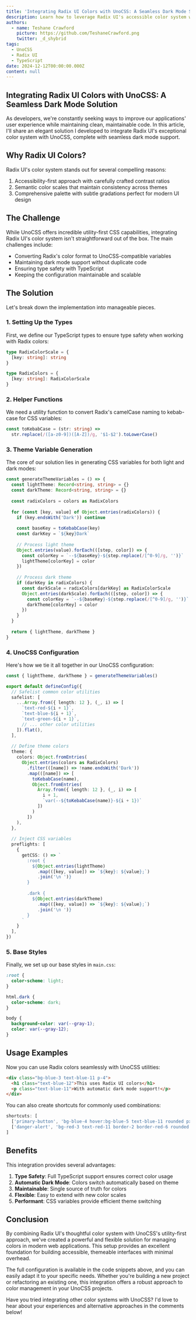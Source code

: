 ```yaml
---
title: 'Integrating Radix UI Colors with UnoCSS: A Seamless Dark Mode Solution'
description: Learn how to leverage Radix UI's accessible color system with UnoCSS for a powerful dark mode implementation
authors:
  - name: Teshane Crawford
    picture: https://github.com/TeshaneCrawford.png
    twitter: _d_shybrid
tags:
  - UnoCSS
  - Radix UI
  - TypeScript
date: 2024-12-12T00:00:00.000Z
content: null
---
```


## Integrating Radix UI Colors with UnoCSS: A Seamless Dark Mode Solution

As developers, we're constantly seeking ways to improve our applications' user experience while maintaining clean, maintainable code. In this article, I'll share an elegant solution I developed to integrate Radix UI's exceptional color system with UnoCSS, complete with seamless dark mode support.

## Why Radix UI Colors?

Radix UI's color system stands out for several compelling reasons:

1. Accessibility-first approach with carefully crafted contrast ratios
2. Semantic color scales that maintain consistency across themes
3. Comprehensive palette with subtle gradations perfect for modern UI design

## The Challenge

While UnoCSS offers incredible utility-first CSS capabilities, integrating Radix UI's color system isn't straightforward out of the box. The main challenges include:

- Converting Radix's color format to UnoCSS-compatible variables
- Maintaining dark mode support without duplicate code
- Ensuring type safety with TypeScript
- Keeping the configuration maintainable and scalable

## The Solution

Let's break down the implementation into manageable pieces.

### 1. Setting Up the Types

First, we define our TypeScript types to ensure type safety when working with Radix colors:

```typescript [uno.config.ts]
type RadixColorScale = {
  [key: string]: string
}

type RadixColors = {
  [key: string]: RadixColorScale
}
```

### 2. Helper Functions

We need a utility function to convert Radix's camelCase naming to kebab-case for CSS variables:

```typescript [uno.config.ts]
const toKebabCase = (str: string) => 
  str.replace(/([a-z0-9])([A-Z])/g, '$1-$2').toLowerCase()
```

### 3. Theme Variable Generation

The core of our solution lies in generating CSS variables for both light and dark modes:

```typescript [uno.config.ts]
const generateThemeVariables = () => {
  const lightTheme: Record<string, string> = {}
  const darkTheme: Record<string, string> = {}
  
  const radixColors = colors as RadixColors
  
  for (const [key, value] of Object.entries(radixColors)) {
    if (key.endsWith('Dark')) continue
    
    const baseKey = toKebabCase(key)
    const darkKey = `${key}Dark`
    
    // Process light theme
    Object.entries(value).forEach(([step, color]) => {
      const colorKey = `--${baseKey}-${step.replace(/[^0-9]/g, '')}`
      lightTheme[colorKey] = color
    })
    
    // Process dark theme
    if (darkKey in radixColors) {
      const darkScale = radixColors[darkKey] as RadixColorScale
      Object.entries(darkScale).forEach(([step, color]) => {
        const colorKey = `--${baseKey}-${step.replace(/[^0-9]/g, '')}`
        darkTheme[colorKey] = color
      })
    }
  }
  
  return { lightTheme, darkTheme }
}
```

### 4. UnoCSS Configuration

Here's how we tie it all together in our UnoCSS configuration:

```typescript [uno.config.ts]
const { lightTheme, darkTheme } = generateThemeVariables()

export default defineConfig({
  // Safelist common color utilities
  safelist: [
    ...Array.from({ length: 12 }, (_, i) => [
      `text-red-${i + 1}`,
      `text-blue-${i + 1}`,
      `text-green-${i + 1}`,
      // ... other color utilities
    ]).flat(),
  ],
  
  // Define theme colors
  theme: {
    colors: Object.fromEntries(
      Object.entries(colors as RadixColors)
        .filter(([name]) => !name.endsWith('Dark'))
        .map(([name]) => [
          toKebabCase(name),
          Object.fromEntries(
            Array.from({ length: 12 }, (_, i) => [
              i + 1,
              `var(--${toKebabCase(name)}-${i + 1})`
            ])
          )
        ])
    ),
  },
  
  // Inject CSS variables
  preflights: [
    {
      getCSS: () => `
        :root {
          ${Object.entries(lightTheme)
            .map(([key, value]) => `${key}: ${value};`)
            .join('\n ')}
        }
        
        .dark {
          ${Object.entries(darkTheme)
            .map(([key, value]) => `${key}: ${value};`)
            .join('\n ')}
        }
      `
    }
  ],
})
```

### 5. Base Styles

Finally, we set up our base styles in `main.css`:

```css [main.css]
:root {
  color-scheme: light;
}

html.dark {
  color-scheme: dark;
}

body {
  background-color: var(--gray-1);
  color: var(--gray-12);
}
```

## Usage Examples

Now you can use Radix colors seamlessly with UnoCSS utilities:

```html [index.vue]
<div class="bg-blue-3 text-blue-11 p-4">
  <h1 class="text-blue-12">This uses Radix UI colors</h1>
  <p class="text-blue-11">With automatic dark mode support!</p>
</div>
```

You can also create shortcuts for commonly used combinations:

```typescript [uno.config.ts]
shortcuts: [
  ['primary-button', 'bg-blue-4 hover:bg-blue-5 text-blue-11 rounded px-4 py-2'],
  ['danger-alert', 'bg-red-3 text-red-11 border-2 border-red-6 rounded p-2'],
]
```

## Benefits

This integration provides several advantages:

1. **Type Safety**: Full TypeScript support ensures correct color usage
2. **Automatic Dark Mode**: Colors switch automatically based on theme
3. **Maintainable**: Single source of truth for colors
4. **Flexible**: Easy to extend with new color scales
5. **Performant**: CSS variables provide efficient theme switching

## Conclusion

By combining Radix UI's thoughtful color system with UnoCSS's utility-first approach, we've created a powerful and flexible solution for managing colors in modern web applications. This setup provides an excellent foundation for building accessible, themeable interfaces with minimal overhead.

The full configuration is available in the code snippets above, and you can easily adapt it to your specific needs. Whether you're building a new project or refactoring an existing one, this integration offers a robust approach to color management in your UnoCSS projects.

Have you tried integrating other color systems with UnoCSS? I'd love to hear about your experiences and alternative approaches in the comments below!
